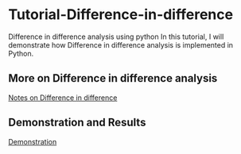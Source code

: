 # Tutorial-Difference-in-difference
Difference in difference analysis using python
In this tutorial, I will demonstrate how Difference in difference analysis is implemented in Python.

## More on  Difference in difference analysis
[Notes on  Difference in difference](https://github.com/RichengPiao/Tutorial-Difference-in-difference/blob/main/Notes%20on%20DID.pdf)
## Demonstration and Results
[Demonstration](https://github.com/RichengPiao/Tutorial-Difference-in-difference/blob/main/Difference%20in%20difference%20analysis%20using%20python.ipynb)
